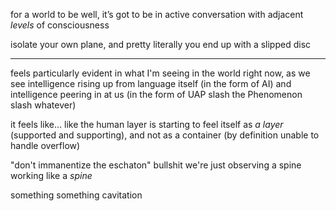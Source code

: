 for a world to be well, it’s got to be in active conversation with adjacent *levels* of consciousness

isolate your own plane, and pretty literally you end up with a slipped disc

---

feels particularly evident in what I'm seeing in the world right now, as we see intelligence rising up from language itself (in the form of AI) and intelligence peering in at us (in the form of UAP slash the Phenomenon slash whatever)

it feels like... like the human layer is starting to feel itself as *a layer* (supported and supporting), and not as a container (by definition unable to handle overflow)

"don't immanentize the eschaton" bullshit we're just observing a spine working like a *spine*

something something cavitation
